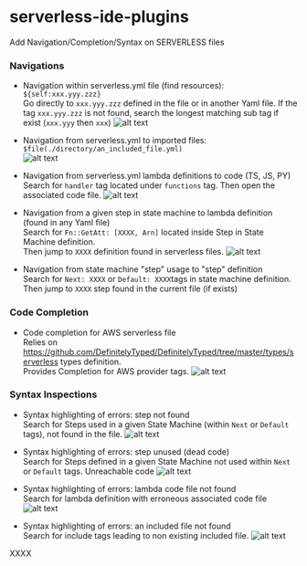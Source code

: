 # serverless-ide-plugins
Add Navigation/Completion/Syntax on SERVERLESS files

<h3>Navigations</h3>

- Navigation within serverless.yml file (find resources): `${self:xxx.yyy.zzz}`<br> 
Go directly to `xxx.yyy.zzz` defined in the file or in another Yaml file.
If the tag `xxx.yyy.zzz` is not found, search the longest matching sub tag if exist (`xxx.yyy` then `xxx`)
![alt text](./docs/jump.to.definition.png "Jump to value definition")

- Navigation from serverless.yml to imported files: `$file(./directory/an_included_file.yml)`<br>
![alt text](./docs/jump.to.file.png "Jump to file imported")

- Navigation from serverless.yml lambda definitions to code (TS, JS, PY)<br>
Search for `handler` tag located under `functions` tag. Then open the associated code file.
![alt text](./docs/jump.to.code.png "Jump to lambda code implementation")

- Navigation from a given step in state machine to lambda definition (found in any Yaml file)<br>
Search for `Fn::GetAtt: [XXXX, Arn]` located inside Step in State Machine definition. <br>
Then jump to `XXXX` definition found in serverless files.
![alt text](./docs/jump.to.lambda.png "Jump to lambda definition")

- Navigation from state machine "step" usage to "step" definition<br>
Search for `Next: XXXX` or `Default: XXXX`tags in state machine definition.<br>
Then jump to `XXXX` step found in the current file (if exists)

<h3>Code Completion</h3>

- Code completion for AWS serverless file<br>
Relies on https://github.com/DefinitelyTyped/DefinitelyTyped/tree/master/types/serverless types definition.<br>
Provides Completion for AWS provider tags.
![alt text](./docs/completion.png "AWS Completion")

<h3>Syntax Inspections</h3>

- Syntax highlighting of errors: step not found<br>
Search for Steps used in a given State Machine (within `Next` or `Default` tags), not found in the file.
![alt text](./docs/syntax.step.not.found.png "Step not found")

- Syntax highlighting of errors: step unused (dead code)<br>
Search for Steps defined in a given State Machine not used within `Next` or `Default` tags. Unreachable code
![alt text](./docs/syntax.step.unused.png "Step unused")

- Syntax highlighting of errors: lambda code file not found<br>
Search for lambda definition with erroneous associated code file 
![alt text](./docs/syntax.lambda.code.not.found.png "Lambda Code not found")

- Syntax highlighting of errors: an included file not found<br>
Search for include tags leading to non existing included file.
![alt text](./docs/syntax.included.file.not.found.png "Lambda Code not found")

XXXX